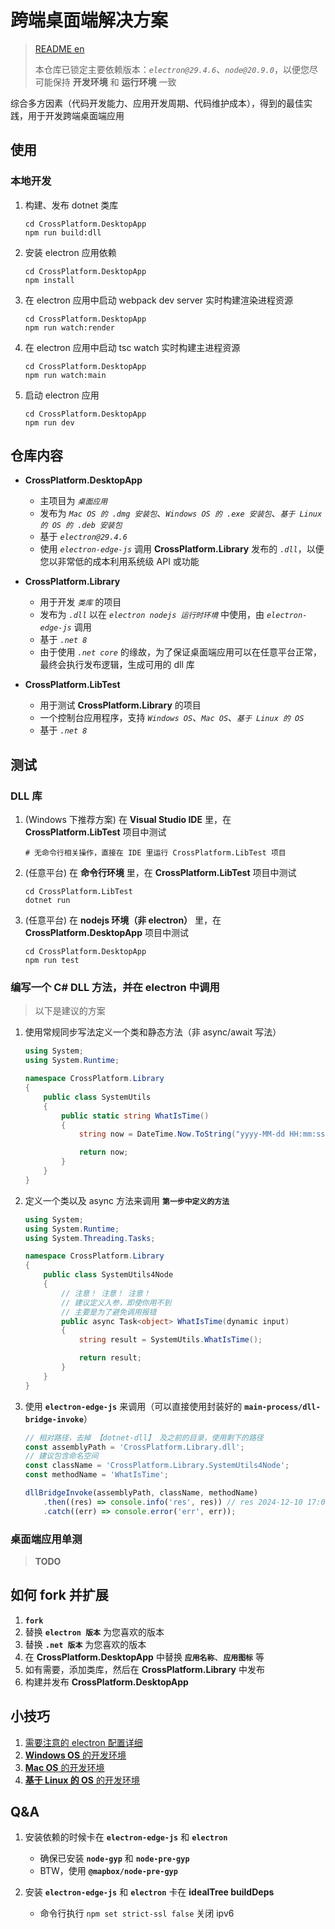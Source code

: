 # 跨端桌面端解决方案

> [README en](./README.md)
>
> 本仓库已锁定主要依赖版本：_`electron@29.4.6`_、_`node@20.9.0`_，以便您尽可能保持 **开发环境** 和 **运行环境** 一致

综合多方因素（代码开发能力、应用开发周期、代码维护成本），得到的最佳实践，用于开发跨端桌面端应用

## 使用

### 本地开发

1. 构建、发布 dotnet 类库
    ```shell
    cd CrossPlatform.DesktopApp
    npm run build:dll
    ```
2. 安装 electron 应用依赖
    ```shell
    cd CrossPlatform.DesktopApp
    npm install
    ```
3. 在 electron 应用中启动 webpack dev server 实时构建渲染进程资源
    ```shell
    cd CrossPlatform.DesktopApp
    npm run watch:render
    ```
4. 在 electron 应用中启动 tsc watch 实时构建主进程资源
    ```shell
    cd CrossPlatform.DesktopApp
    npm run watch:main
    ```
5. 启动 electron 应用
    ```shell
    cd CrossPlatform.DesktopApp
    npm run dev
    ```

## 仓库内容

-   **CrossPlatform.DesktopApp**

    -   主项目为 _`桌面应用`_
    -   发布为 _`Mac OS 的 .dmg 安装包`_、_`Windows OS 的 .exe 安装包`_、_`基于 Linux 的 OS 的 .deb 安装包`_
    -   基于 _`electron@29.4.6`_
    -   使用 _`electron-edge-js`_ 调用 **CrossPlatform.Library** 发布的 _`.dll`_，以便您以非常低的成本利用系统级 API 或功能

-   **CrossPlatform.Library**

    -   用于开发 _`类库`_ 的项目
    -   发布为 _`.dll`_ 以在 _`electron nodejs 运行时环境`_ 中使用，由 _`electron-edge-js`_ 调用
    -   基于 _`.net 8`_
    -   由于使用 _`.net core`_ 的缘故，为了保证桌面端应用可以在任意平台正常，最终会执行发布逻辑，生成可用的 dll 库

-   **CrossPlatform.LibTest**

    -   用于测试 **CrossPlatform.Library** 的项目
    -   一个控制台应用程序，支持 _`Windows OS`_、_`Mac OS`_、_`基于 Linux 的 OS`_
    -   基于 _`.net 8`_

## 测试

### DLL 库

1. (Windows 下推荐方案) 在 **Visual Studio IDE** 里，在 **CrossPlatform.LibTest** 项目中测试

    ```shell
    # 无命令行相关操作，直接在 IDE 里运行 CrossPlatform.LibTest 项目
    ```

2. (任意平台) 在 **命令行环境** 里，在 **CrossPlatform.LibTest** 项目中测试

    ```shell
    cd CrossPlatform.LibTest
    dotnet run
    ```

3. (任意平台) 在 **nodejs 环境（非 electron）** 里，在 **CrossPlatform.DesktopApp** 项目中测试

    ```shell
    cd CrossPlatform.DesktopApp
    npm run test
    ```

### 编写一个 C# DLL 方法，并在 electron 中调用

> 以下是建议的方案

1. 使用常规同步写法定义一个类和静态方法（非 async/await 写法）

    ```csharp
    using System;
    using System.Runtime;

    namespace CrossPlatform.Library
    {
        public class SystemUtils
        {
            public static string WhatIsTime()
            {
                string now = DateTime.Now.ToString("yyyy-MM-dd HH:mm:ss.fff");

                return now;
            }
        }
    }
    ```

2. 定义一个类以及 async 方法来调用 **`第一步中定义的方法`**

    ```csharp
    using System;
    using System.Runtime;
    using System.Threading.Tasks;

    namespace CrossPlatform.Library
    {
        public class SystemUtils4Node
        {
            // 注意！ 注意！ 注意！
            // 建议定义入参，即使你用不到
            // 主要是为了避免调用报错
            public async Task<object> WhatIsTime(dynamic input)
            {
                string result = SystemUtils.WhatIsTime();

                return result;
            }
        }
    }
    ```

3. 使用 **`electron-edge-js`** 来调用（可以直接使用封装好的 **`main-process/dll-bridge-invoke`**）

    ```typescript
    // 相对路径，去掉 【dotnet-dll】 及之前的目录，使用剩下的路径
    const assemblyPath = 'CrossPlatform.Library.dll';
    // 建议包含命名空间
    const className = 'CrossPlatform.Library.SystemUtils4Node';
    const methodName = 'WhatIsTime';

    dllBridgeInvoke(assemblyPath, className, methodName)
        .then((res) => console.info('res', res)) // res 2024-12-10 17:09:45.082
        .catch((err) => console.error('err', err));
    ```

### 桌面端应用单测

> **TODO**

## 如何 fork 并扩展

1. **`fork`**
2. 替换 **`electron 版本`** 为您喜欢的版本
3. 替换 **`.net 版本`** 为您喜欢的版本
4. 在 **CrossPlatform.DesktopApp** 中替换 **`应用名称`**、**`应用图标`** 等
5. 如有需要，添加类库，然后在 **CrossPlatform.Library** 中发布
6. 构建并发布 **CrossPlatform.DesktopApp**

## 小技巧

1. [需要注意的 electron 配置详细](./CrossPlatform.Docs/electron-config-need-pay-attention_zh.md)
2. [**Windows OS** 的开发环境](./CrossPlatform.Docs/develop-env-for-win_zh.md)
3. [**Mac OS** 的开发环境](./CrossPlatform.Docs/develop-env-for-mac_zh.md)
4. [**基于 Linux 的 OS** 的开发环境](./CrossPlatform.Docs/develop-env-for-linux_zh.md)

## Q&A

1. 安装依赖的时候卡在 **`electron-edge-js`** 和 **`electron`**

    - 确保已安装 **`node-gyp`** 和 **`node-pre-gyp`**
    - BTW，使用 **`@mapbox/node-pre-gyp`**

2. 安装 **`electron-edge-js`** 和 **`electron`** 卡在 **idealTree buildDeps**
    - 命令行执行 `npm set strict-ssl false` 关闭 ipv6
